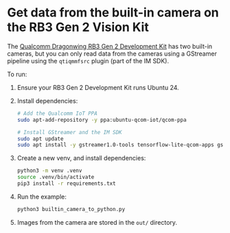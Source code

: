 # Get data from the built-in camera on the RB3 Gen 2 Vision Kit

The [Qualcomm Dragonwing RB3 Gen 2 Development Kit](https://qc-ai-test.gitbook.io/qc-ai-test-docs/device-setup/rb3-gen2-vision-kit) has two built-in cameras, but you can only read data from the cameras using a GStreamer pipeline using the `qtiqmmfsrc` plugin (part of the IM SDK).

To run:

1. Ensure your RB3 Gen 2 Development Kit runs Ubuntu 24.
2. Install dependencies:

    ```bash
    # Add the Qualcomm IoT PPA
    sudo apt-add-repository -y ppa:ubuntu-qcom-iot/qcom-ppa

    # Install GStreamer and the IM SDK
    sudo apt update
    sudo apt install -y gstreamer1.0-tools tensorflow-lite-qcom-apps gstreamer1.0-qcom-sample-apps gstreamer1.0-tools gstreamer1.0-plugins-good gstreamer1.0-plugins-base gstreamer1.0-plugins-base-apps gstreamer1.0-plugins-qcom-good
    ```

3. Create a new venv, and install dependencies:

    ```bash
    python3 -m venv .venv
    source .venv/bin/activate
    pip3 install -r requirements.txt
    ```

4. Run the example:

    ```bash
    python3 builtin_camera_to_python.py
    ```

5. Images from the camera are stored in the `out/` directory.
